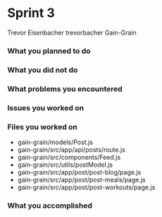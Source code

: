 # Sprint 3

Trevor Eisenbacher
trevorbacher
Gain-Grain

### What you planned to do

### What you did not do


### What problems you encountered

### Issues you worked on


### Files you worked on
* gain-grain/models/Post.js
* gain-grain/src/app/api/posts/route.js
* gain-grain/src/components/Feed.js
* gain-grain/src/utils/postModel.js
* gain-grain/src/app/post/post-blog/page.js
* gain-grain/src/app/post/post-meals/page.js
* gain-grain/src/app/post/post-workouts/page.js

### What you accomplished
